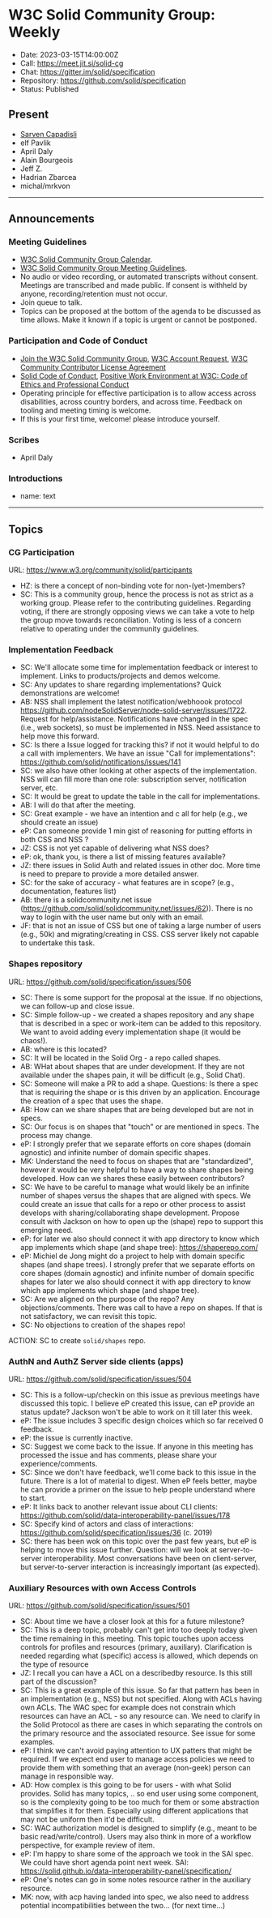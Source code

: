 # W3C Solid Community Group: Weekly

* Date: 2023-03-15T14:00:00Z
* Call: https://meet.jit.si/solid-cg
* Chat: https://gitter.im/solid/specification
* Repository: https://github.com/solid/specification
* Status: Published

## Present
* [Sarven Capadisli](https://csarven.ca/#i)
* elf Pavlik
* April Daly
* Alain Bourgeois
* Jeff Z.
* Hadrian Zbarcea
* michal/mrkvon

---

## Announcements

### Meeting Guidelines
* [W3C Solid Community Group Calendar](https://www.w3.org/groups/cg/solid/calendar).
* [W3C Solid Community Group Meeting Guidelines](https://github.com/solid/specification/blob/main/meetings/README.md).
* No audio or video recording, or automated transcripts without consent. Meetings are transcribed and made public. If consent is withheld by anyone, recording/retention must not occur.
* Join queue to talk.
* Topics can be proposed at the bottom of the agenda to be discussed as time allows. Make it known if a topic is urgent or cannot be postponed.


### Participation and Code of Conduct
* [Join the W3C Solid Community Group](https://www.w3.org/community/solid/join), [W3C Account Request](http://www.w3.org/accounts/request), [W3C Community Contributor License Agreement]( )
* [Solid Code of Conduct](https://github.com/solid/process/blob/main/code-of-conduct.md), [Positive Work Environment at W3C: Code of Ethics and Professional Conduct](https://www.w3.org/Consortium/cepc/)
* Operating principle for effective participation is to allow access across disabilities, across country borders, and across time. Feedback on tooling and meeting timing is welcome.
* If this is your first time, welcome! please introduce yourself.


### Scribes
* April Daly

### Introductions
* name: text

---


## Topics

### CG Participation
URL: https://www.w3.org/community/solid/participants

* HZ: is there a concept of non-binding vote for non-(yet-)members?
* SC: This is a community group, hence the process is not as strict as a working group. Please refer to the contributing guidelines. Regarding voting, if there are strongly opposing views we can take a vote to help the group move towards reconciliation. Voting is less of a concern relative to operating under the community guidelines. 


### Implementation Feedback
* SC: We'll allocate some time for implementation feedback or interest to implement. Links to products/projects and demos welcome.
* SC: Any updates to share regarding implementations? Quick demonstrations are welcome!
* AB: NSS shall implement the latest notification/webhoook protocol https://github.com/nodeSolidServer/node-solid-server/issues/1722. Request for help/assistance. Notifications have changed in the spec (i.e., web sockets), so must be implemented in NSS. Need assistance to help move this forward.
* SC: Is there a Issue logged for tracking this? if not it would helpful to do a call with implementers. We have an issue "Call for implementations": https://github.com/solid/notifications/issues/141
* SC: we also have other looking at other aspects of the implementation. NSS will can fill more than one role: subscription server, notification server, etc.
* SC: It would be great to update the table in the call for implementations.
* AB: I will do that after the meeting.
* SC: Great example - we have an intention and c all for help (e.g., we should create an issue)
* eP: Can someone provide 1 min gist of reasoning for putting efforts in both CSS and NSS ? 
* JZ: CSS is not yet capable of delivering what NSS does?
* eP: ok, thank you, is there a list of missing features available?
* JZ: there issues in Solid Auth and related issues in other doc. More time is need to prepare to provide a more detailed answer.
* SC: for the sake of accuracy - what features are in scope? (e.g., documentation, features list)
* AB: there is a solidcommunity.net issue (https://github.com/solid/solidcommunity.net/issues/62)). There is no way to login with the user name but only with an email.
* JF: that is not an issue of CSS but one of taking a large number of users (e.g., 50k) and migrating/creating in CSS. CSS server likely not capable to undertake this task.


### Shapes repository
URL: https://github.com/solid/specification/issues/506

* SC: There is some support for the proposal at the issue. If no objections, we can follow-up and close issue.
* SC: Simple follow-up - we created a shapes repository and any shape that is described in a spec or work-item can be added to this repository. We want to avoid adding every implementation shape (it would be chaos!).
* AB: where is this located?
* SC: It will be located in the Solid Org - a repo called shapes.
* AB: WHat about shapes that are under development. If they are not available under the shapes pain, it will be difficult (e.g., Solid Chat).
* SC: Someone will make a PR to add a shape. Questions: Is there a spec that is requiring the shape or is this driven by an application. Encourage the creation of a spec that uses the shape.
* AB: How can we share shapes that are being developed but are not in specs.
* SC: Our focus is on shapes that "touch" or are mentioned in specs. The process may change.
* eP: I strongly prefer that we separate efforts on core shapes (domain agnostic) and infinite number of domain specific shapes.
* MK: Understand the need to focus on shapes that are "standardized", however it would be very helpful to have a way to share shapes being developed. How can we shares these easily between contributors?
* SC: We have to be careful to manage what would likely be an infinite number of shapes versus the shapes that are aligned with specs. We could create an issue that calls for a repo or other process to assist develops with sharing/collaborating shape development. Propose consult with Jackson on how to open up the (shape) repo to support this emerging need.
* eP: for later we also should connect it with app directory to know which app implements which shape (and shape tree): https://shaperepo.com/ 
* eP: Michiel de Jong might do a project to help with domain specific shapes (and shape trees). I strongly prefer that we separate efforts on core shapes (domain agnostic) and infinite number of domain specific shapes for later we also should connect it with app directory to know which app implements which shape (and shape tree).
* SC: Are we aligned on the purpose of the repo? Any objections/comments. There was call to have a repo on shapes. If that is not satisfactory, we can revisit this topic.
* SC: No objections to creation of the shapes repo!

ACTION: SC to create `solid/shapes` repo.


### AuthN and AuthZ Server side clients (apps)
URL: https://github.com/solid/specification/issues/504

* SC: This is a follow-up/checkin on this issue as previous meetings have discussed this topic. I believe eP created this issue, can eP provide an status update? Jackson won't be able to work on it till later this week.
* eP: The issue includes 3 specific design choices which so far received 0 feedback. 
* eP: the issue is currently inactive.
* SC: Suggest we come back to the issue. If anyone in this meeting has processed the issue and has comments, please share your experience/comments.
* SC: Since we don't have feedback, we'll come back to this issue in the future. There is a lot of material to digest. When eP feels better, maybe he can provide a primer on the issue to help people understand where to start. 
* eP: It links back to another relevant issue about CLI clients: https://github.com/solid/data-interoperability-panel/issues/178
* SC: Specify kind of actors and class of interactions: https://github.com/solid/specification/issues/36 (c. 2019)
* SC: there has been wok on this topic over the past few years, but eP is helping to move this issue further. Question: will we look at server-to-server interoperability. Most conversations have been on client-server, but server-to-server interaction is increasingly important (as expected).

### Auxiliary Resources with own Access Controls
URL: https://github.com/solid/specification/issues/501

* SC: About time we have a closer look at this for a future milestone?
* SC: This is a deep topic, probably can't get into too deeply today given the time remaining in this meeting. This topic touches upon access controls for profiles and resources (primary, auxiliary). Clarification is needed regarding what (specific) access is allowed, which depends on the type of resource
* JZ: I recall you can have a ACL on a describedby resource. Is this still part of the discussion?
* SC: This is a great example of this issue. So far that pattern has been in an implementation (e.g., NSS) but not specified. Along with ACLs having own ACLs. The WAC spec for example does not constrain which resources can have an ACL - so any resource can. We need to clarify in the Solid Protocol as there are cases in which separating the controls on the primary resource and the associated resource. See issue for some examples.
* eP: I think we can't avoid paying attention to UX patters that might be required. If we expect end user to manage access policies we need to provide them with something that an average (non-geek) person can manage in responsible way.
* AD: How complex is this going to be for users - with what Solid provides. Solid has many topics, .. so end user using some component, so is the complexity going to be too much for them or some abstraction that simplifies it for them. Especially using different applications that may not be uniform then it'd be difficult.
* SC: WAC authorization model is designed to simplify (e.g., meant to be basic read/write/control). Users may also think in more of a workflow perspective, for example review of item.
* eP: I'm happy to share some of the approach we took in the SAI spec. We could have short agenda point next week. SAI: https://solid.github.io/data-interoperability-panel/specification/
* eP: One's notes can go in some notes resource rather in the auxiliary resource. 
* MK: now, with acp having landed into spec, we also need to  address potential incompatibilities between the two... (for next time...) 
